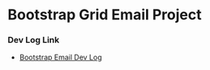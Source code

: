 # Bootstrap Grid Email Project

### Dev Log Link
- [Bootstrap Email Dev Log](https://docs.google.com/document/d/1amroMAjnBMTxx0XzYLbQ_q8p6YE7-GzCzT5ivwVBlCY/edit?usp=sharing)

